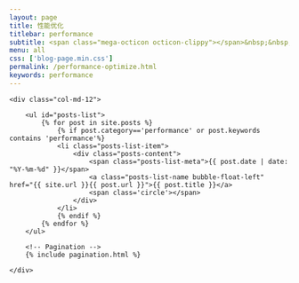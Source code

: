 ```yaml
---
layout: page
title: 性能优化
titlebar: performance
subtitle: <span class="mega-octicon octicon-clippy"></span>&nbsp;&nbsp; 性能优化篇
menu: all
css: ['blog-page.min.css']
permalink: /performance-optimize.html
keywords: performance
---
```


<div class="row">

    <div class="col-md-12">

        <ul id="posts-list">
            {% for post in site.posts %}
                {% if post.category=='performance' or post.keywords contains 'performance'%}
                <li class="posts-list-item">
                    <div class="posts-content">
                        <span class="posts-list-meta">{{ post.date | date: "%Y-%m-%d" }}</span>
                        <a class="posts-list-name bubble-float-left" href="{{ site.url }}{{ post.url }}">{{ post.title }}</a>
                        <span class='circle'></span>
                    </div>
                </li>
                {% endif %}
            {% endfor %}
        </ul> 

        <!-- Pagination -->
        {% include pagination.html %}

    </div>

</div>
<script>
    $(document).ready(function(){

        // Enable bootstrap tooltip
        $("body").tooltip({ selector: '[data-toggle=tooltip]' });

    });
</script>